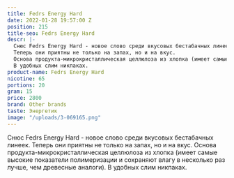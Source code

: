 ```yaml
---
title: Fedrs Energy Hard
date: 2022-01-28 19:57:00 Z
position: 215
title-seo: Fedrs Energy Hard
descr: |-
  Снюс Fedrs Energy Hard - новое слово среди вкусовых бестабачных линеек.
  Теперь они приятны не только на запах, но и на вкус.
  Основа продукта-микрокристаллическая целлюлоза из хлопка (имеет самые высокие показатели полимеризации и сохраняют влагу в несколько раз лучше, чем древесные аналоги).
  В удобных слим никпаках.
product-name: Fedrs Energy Hard
nicotine: 65
portions: 20
gram: 15
price: 2800
brand: Other brands
taste: Энергетик
image: "/uploads/3-069165.png"
---
```


Снюс Fedrs Energy Hard - новое слово среди вкусовых бестабачных линеек.
Теперь они приятны не только на запах, но и на вкус.
Основа продукта-микрокристаллическая целлюлоза из хлопка (имеет самые высокие показатели полимеризации и сохраняют влагу в несколько раз лучше, чем древесные аналоги).
В удобных слим никпаках.